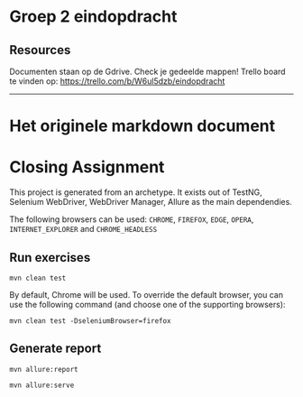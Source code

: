 # Groep 2 eindopdracht

## Resources

Documenten staan op de Gdrive. Check je gedeelde mappen!
Trello board te vinden op: https://trello.com/b/W6ul5dzb/eindopdracht

--------------------------------------------------------------------
# Het originele markdown document
# Closing Assignment

This project is generated from an archetype. It exists out of TestNG, Selenium WebDriver, WebDriver Manager, Allure as the main dependendies.

The following browsers can be used:
`CHROME`, `FIREFOX`, `EDGE`, `OPERA`, `INTERNET_EXPLORER` and `CHROME_HEADLESS`

## Run exercises

`mvn clean test`

By default, Chrome will be used. To override the default browser, you can use the following command (and choose one of
the supporting browsers):

`mvn clean test -DseleniumBrowser=firefox`

## Generate report

`mvn allure:report`

`mvn allure:serve`
